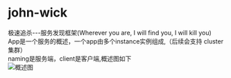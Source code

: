# john-wick
极速追杀---服务发现框架(Wherever you are, I will find you, I will kill you)<br>
App是一个服务的概述，一个app由多个instance实例组成,（后续会支持 cluster 集群）<br>
naming是服务端，client是客户端,概述图如下<br>
![概述图](https://haiyi-file.zhimeizhushou.com/editfile/6ea827df-a755-424e-b5d2-f543b1c75e13.png) 



